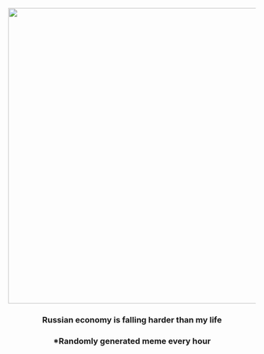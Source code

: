<p align="center">
        <img src="https://i.redd.it/xev2dd3bsvk81.jpg" width="600" height="600">
        </p>
        <h3 align="center">Russian economy is falling harder than my life</h3>
        <h3 align="center">*Randomly generated meme every hour</h3>
    